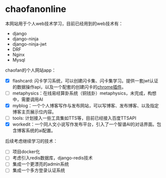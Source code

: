 # chaofanonline

本网站用于个人web技术学习，目前已经用到的web技术有：

- django
- django-ninja
- django-ninja-jwt
- DRF
- Nginx
- Mysql


chaofan的个人网站app：

- [X] flashcard: 闪卡学习系统，可以创建闪卡集、闪卡集学习。提供一套jwt认证的数据操作api，以及一个配套的创建闪卡的[chrome插件](https://github.com/chaofanat/chaofan-flashcardcreate-extensions)。
- [ ] metaphysics：在线易经算卦系统（铜钱卦）metaphysics，未完成，构想中，需要调用AI
- [X] myblog：一个个人博客写作与发布网站，可以写博客、发布博客、以及指定博客主页展示位内容。
- [ ] tools: 计划接入一些工具集如TTS等，目前已经接入百度TTSAPI
- [X] workedit：一个同人文小说写作发布平台，引入了一个智谱AI的对话界面。包含博客系统的ai配置。

后续考虑继续学习的技术：

- [ ] 项目docker化
- [ ] 考虑引入redis数据库，django-redis技术
- [ ] 集成一个更漂亮的admin系统
- [ ] 集成一个多方登录认证系统
